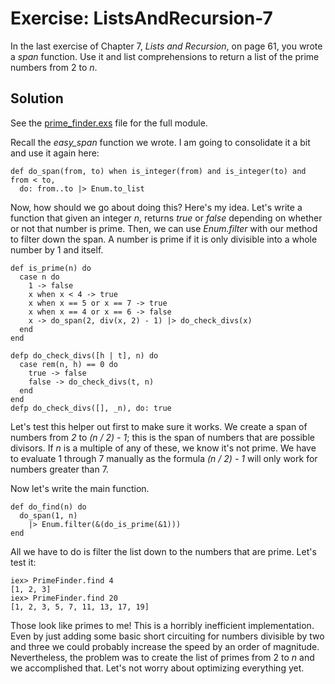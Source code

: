 # Exercise: ListsAndRecursion-7
In the last exercise of Chapter 7, *Lists and Recursion*, on page 61, you wrote a *span* function. Use it and list comprehensions to return a list of the prime numbers from 2 to *n*.

## Solution
See the [prime_finder.exs](./prime_finder.exs) file for the full module.

Recall the *easy_span* function we wrote. I am going to consolidate it a bit and use it again here:
```
def do_span(from, to) when is_integer(from) and is_integer(to) and from < to,
  do: from..to |> Enum.to_list
```

Now, how should we go about doing this? Here's my idea. Let's write a function that given an integer *n*, returns *true* or *false* depending on whether or not that number is prime. Then, we can use *Enum.filter* with our method to filter down the span. A number is prime if it is only divisible into a whole number by 1 and itself.
```
def is_prime(n) do
  case n do
    1 -> false
    x when x < 4 -> true
    x when x == 5 or x == 7 -> true
    x when x == 4 or x == 6 -> false
    x -> do_span(2, div(x, 2) - 1) |> do_check_divs(x)
  end
end

defp do_check_divs([h | t], n) do
  case rem(n, h) == 0 do
    true -> false
    false -> do_check_divs(t, n)
  end
end
defp do_check_divs([], _n), do: true
```

Let's test this helper out first to make sure it works. We create a span of numbers from *2* to *(n / 2) - 1*; this is the span of numbers that are possible divisors. If *n* is a multiple of any of these, we know it's not prime. We have to evaluate 1 through 7 manually as the formula *(n / 2) - 1* will only work for numbers greater than 7.

Now let's write the main function.
```
def do_find(n) do
  do_span(1, n)
    |> Enum.filter(&(do_is_prime(&1)))
end
```

All we have to do is filter the list down to the numbers that are prime. Let's test it:
```
iex> PrimeFinder.find 4
[1, 2, 3]
iex> PrimeFinder.find 20
[1, 2, 3, 5, 7, 11, 13, 17, 19]
```

Those look like primes to me! This is a horribly inefficient implementation. Even by just adding some basic short circuiting for numbers divisible by two and three we could probably increase the speed by an order of magnitude. Nevertheless, the problem was to create the list of primes from 2 to *n* and we accomplished that. Let's not worry about optimizing everything yet.
